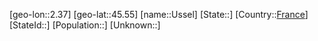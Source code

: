 ﻿---
location: [45.55,2.37]
type: City
tags:
- geo/City


SpocWebEntityId: 35132
isDeleted: false
confidential: public

---
[geo-lon::2.37]
[geo-lat::45.55]
[name::Ussel]
[State::]
[Country::[France](geo/Continent/Europe/France.md)]
[StateId::]
[Population::]
[Unknown::]

